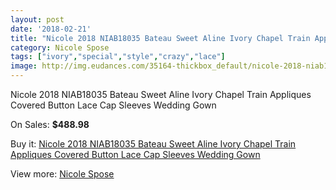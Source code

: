 ```yaml
---
layout: post
date: '2018-02-21'
title: "Nicole 2018 NIAB18035 Bateau Sweet Aline Ivory Chapel Train Appliques Covered Button Lace Cap Sleeves Wedding Gown"
category: Nicole Spose
tags: ["ivory","special","style","crazy","lace"]
image: http://img.eudances.com/35164-thickbox_default/nicole-2018-niab18035-bateau-sweet-aline-ivory-chapel-train-appliques-covered-button-lace-cap-sleeves-wedding-gown.jpg
---
```

Nicole 2018 NIAB18035 Bateau Sweet Aline Ivory Chapel Train Appliques Covered Button Lace Cap Sleeves Wedding Gown

On Sales: **$488.98**
<a href="https://www.eudances.com/en/nicole-spose/10594-nicole-2018-niab18035-bateau-sweet-aline-ivory-chapel-train-appliques-covered-button-lace-cap-sleeves-wedding-gown.html"><amp-img layout="responsive" width="600" height="600" src="//img.eudances.com/35164-thickbox_default/nicole-2018-niab18035-bateau-sweet-aline-ivory-chapel-train-appliques-covered-button-lace-cap-sleeves-wedding-gown.jpg" alt="Nicole 2018 NIAB18035 Bateau Sweet Aline Ivory Chapel Train Appliques Covered Button Lace Cap Sleeves Wedding Gown 0" /></a>
<a href="https://www.eudances.com/en/nicole-spose/10594-nicole-2018-niab18035-bateau-sweet-aline-ivory-chapel-train-appliques-covered-button-lace-cap-sleeves-wedding-gown.html"><amp-img layout="responsive" width="600" height="600" src="//img.eudances.com/35169-thickbox_default/nicole-2018-niab18035-bateau-sweet-aline-ivory-chapel-train-appliques-covered-button-lace-cap-sleeves-wedding-gown.jpg" alt="Nicole 2018 NIAB18035 Bateau Sweet Aline Ivory Chapel Train Appliques Covered Button Lace Cap Sleeves Wedding Gown 1" /></a>
<a href="https://www.eudances.com/en/nicole-spose/10594-nicole-2018-niab18035-bateau-sweet-aline-ivory-chapel-train-appliques-covered-button-lace-cap-sleeves-wedding-gown.html"><amp-img layout="responsive" width="600" height="600" src="//img.eudances.com/35168-thickbox_default/nicole-2018-niab18035-bateau-sweet-aline-ivory-chapel-train-appliques-covered-button-lace-cap-sleeves-wedding-gown.jpg" alt="Nicole 2018 NIAB18035 Bateau Sweet Aline Ivory Chapel Train Appliques Covered Button Lace Cap Sleeves Wedding Gown 2" /></a>
<a href="https://www.eudances.com/en/nicole-spose/10594-nicole-2018-niab18035-bateau-sweet-aline-ivory-chapel-train-appliques-covered-button-lace-cap-sleeves-wedding-gown.html"><amp-img layout="responsive" width="600" height="600" src="//img.eudances.com/35167-thickbox_default/nicole-2018-niab18035-bateau-sweet-aline-ivory-chapel-train-appliques-covered-button-lace-cap-sleeves-wedding-gown.jpg" alt="Nicole 2018 NIAB18035 Bateau Sweet Aline Ivory Chapel Train Appliques Covered Button Lace Cap Sleeves Wedding Gown 3" /></a>
<a href="https://www.eudances.com/en/nicole-spose/10594-nicole-2018-niab18035-bateau-sweet-aline-ivory-chapel-train-appliques-covered-button-lace-cap-sleeves-wedding-gown.html"><amp-img layout="responsive" width="600" height="600" src="//img.eudances.com/35166-thickbox_default/nicole-2018-niab18035-bateau-sweet-aline-ivory-chapel-train-appliques-covered-button-lace-cap-sleeves-wedding-gown.jpg" alt="Nicole 2018 NIAB18035 Bateau Sweet Aline Ivory Chapel Train Appliques Covered Button Lace Cap Sleeves Wedding Gown 4" /></a>
<a href="https://www.eudances.com/en/nicole-spose/10594-nicole-2018-niab18035-bateau-sweet-aline-ivory-chapel-train-appliques-covered-button-lace-cap-sleeves-wedding-gown.html"><amp-img layout="responsive" width="600" height="600" src="//img.eudances.com/35165-thickbox_default/nicole-2018-niab18035-bateau-sweet-aline-ivory-chapel-train-appliques-covered-button-lace-cap-sleeves-wedding-gown.jpg" alt="Nicole 2018 NIAB18035 Bateau Sweet Aline Ivory Chapel Train Appliques Covered Button Lace Cap Sleeves Wedding Gown 5" /></a>

Buy it: [Nicole 2018 NIAB18035 Bateau Sweet Aline Ivory Chapel Train Appliques Covered Button Lace Cap Sleeves Wedding Gown](https://www.eudances.com/en/nicole-spose/10594-nicole-2018-niab18035-bateau-sweet-aline-ivory-chapel-train-appliques-covered-button-lace-cap-sleeves-wedding-gown.html "Nicole 2018 NIAB18035 Bateau Sweet Aline Ivory Chapel Train Appliques Covered Button Lace Cap Sleeves Wedding Gown")

View more: [Nicole Spose](https://www.eudances.com/en/179-nicole-spose "Nicole Spose")